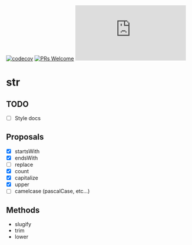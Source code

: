 [![codecov](https://codecov.io/gh/manelgarcia/str/branch/master/graph/badge.svg)](https://codecov.io/gh/manelgarcia/str) [![PRs Welcome](https://img.shields.io/badge/PRs-welcome-brightgreen.svg?style=flat-square)](https://github.com/manelgarcia/str/compare) [![Size](https://img.badgesize.io/manelgarcia/str/master/dist/str.min.js)](https://npmjs.com/package/str)

# str

## TODO
- [ ] Style docs

## Proposals
- [x] startsWith
- [x] endsWith
- [ ] replace
- [x] count
- [x] capitalize
- [x] upper
- [ ] camelcase (pascalCase, etc...)

## Methods
- slugify
- trim
- lower
